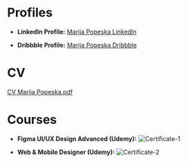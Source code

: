 # Profiles

- **LinkedIn Profile:**
  [Marija Popeska LinkedIn](https://www.linkedin.com/in/popeskamarija/)

- **Dribbble Profile:**
  [Marija Popeska Dribbble](https://dribbble.com/marijapopeska)

# CV

  [CV Marija Popeska.pdf](https://github.com/marijapopeska/Portfolio/files/13795089/CV.Marija.Popeska.pdf)

# Courses

- **Figma UI/UX Design Advanced (Udemy):**
  ![Certificate-1](https://github.com/marijapopeska/Portfolio/assets/108872423/f49f61fd-eca9-4f60-8613-3b30777cc80d)

- **Web & Mobile Designer (Udemy):**
  ![Certificate-2](https://github.com/marijapopeska/Portfolio/assets/108872423/fcd2883e-adc0-4a02-8d75-b7210e02ac5b)


